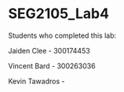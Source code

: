 # SEG2105_Lab4

Students who completed this lab:

  Jaiden Clee - 300174453
  
  Vincent Bard - 300263036
  
  Kevin Tawadros - 
